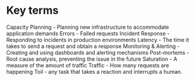 # Key terms
Capacity Planning -	Planning new infrastructure to accommodate application demands
Errors - Failed requests
Incident Response -	Responding to incidents in production environments
Latency - The time it takes to send a request and obtain a response
Monitoring & Alerting -	Creating and using dashboards and alerting mechanisms
Post-mortems - Root cause analysis, preventing the issue in the future
Saturation - A measure of the amount of traffic
Traffic - How many requests are happening
Toil - any task that takes a reaction and interrupts a human.